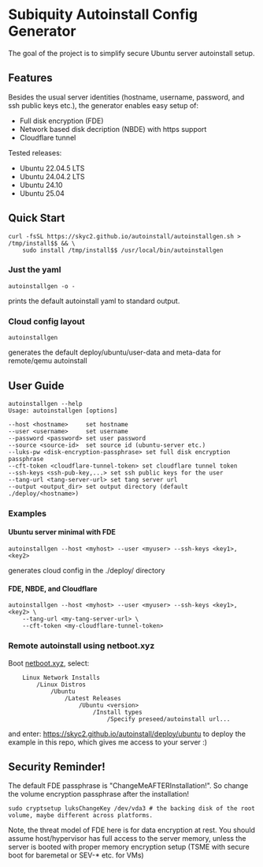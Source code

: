 # Subiquity Autoinstall Config Generator

The goal of the project is to simplify secure Ubuntu server autoinstall setup.

## Features

Besides the usual server identities (hostname, username, password, and ssh public
keys etc.), the generator enables easy setup of:

* Full disk encryption (FDE)
* Network based disk decription (NBDE) with https support
* Cloudflare tunnel

Tested releases:

* Ubuntu 22.04.5 LTS
* Ubuntu 24.04.2 LTS
* Ubuntu 24.10
* Ubuntu 25.04

## Quick Start

```
curl -fsSL https://skyc2.github.io/autoinstall/autoinstallgen.sh > /tmp/install$$ && \
    sudo install /tmp/install$$ /usr/local/bin/autoinstallgen
```
### Just the yaml

```
autoinstallgen -o -
```

prints the default autoinstall yaml to standard output.

### Cloud config layout

```
autoinstallgen
```

generates the default deploy/ubuntu/user-data and meta-data for remote/qemu autoinstall


## User Guide

```
autoinstallgen --help
Usage: autoinstallgen [options]

--host <hostname>     set hostname
--user <username>     set username
--password <password> set user password
--source <source-id>  set source id (ubuntu-server etc.)
--luks-pw <disk-encryption-passphrase> set full disk encryption passphrase
--cft-token <cloudflare-tunnel-token> set cloudflare tunnel token
--ssh-keys <ssh-pub-key,...> set ssh public keys for the user
--tang-url <tang-server-url> set tang server url
--output <output_dir> set output directory (default ./deploy/<hostname>)

```

### Examples

#### Ubuntu server minimal with FDE
```
autoinstallgen --host <myhost> --user <myuser> --ssh-keys <key1>,<key2>

```

generates cloud config in the ./deploy/<myhost> directory

#### FDE, NBDE, and Cloudflare
```
autoinstallgen --host <myhost> --user <myuser> --ssh-keys <key1>,<key2> \
    --tang-url <my-tang-server-url> \
    --cft-token <my-cloudflare-tunnel-token>
```

### Remote autoinstall using netboot.xyz

Boot [netboot.xyz](https://netboot.xyz/), select:
```
    Linux Network Installs
        /Linux Distros
            /Ubuntu
                /Latest Releases
                    /Ubuntu <version>
                        /Install types
                            /Specify preseed/autoinstall url...

```
and enter: https://skyc2.github.io/autoinstall/deploy/ubuntu
to deploy the example in this repo, which gives me access to your server :)

## Security Reminder!

The default FDE passphrase is "ChangeMeAFTERInstallation!". So change the volume encryption passphrase after the installation!
```
sudo cryptsetup luksChangeKey /dev/vda3 # the backing disk of the root volume, maybe different across platforms.
```

Note, the threat model of FDE here is for data encryption at rest. You should
assume host/hypervisor has full access to the server memory, unless the server
is booted with proper memory encryption setup (TSME with secure boot for
baremetal or SEV-* etc. for VMs)
